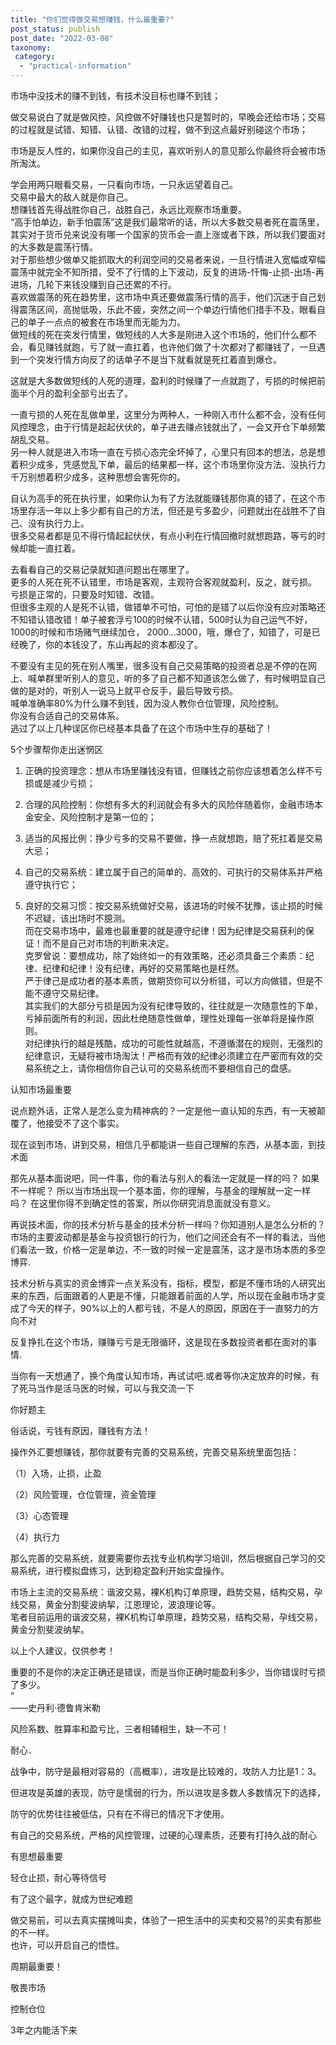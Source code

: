 ```yaml
---
title: "你们觉得做交易想赚钱，什么最重要?"
post_status: publish
post_date: "2022-03-08"
taxonomy:
 category: 
  - "practical-information"
---
```


市场中没技术的赚不到钱，有技术没目标也赚不到钱；

做交易说白了就是做风控，风控做不好赚钱也只是暂时的，早晚会还给市场；交易的过程就是试错、知错、认错、改错的过程，做不到这点最好别碰这个市场；

市场是反人性的，如果你没自己的主见，喜欢听别人的意见那么你最终将会被市场所淘汰。  

学会用两只眼看交易，一只看向市场，一只永远望着自己。  
交易中最大的敌人就是你自己。  
想赚钱首先得战胜你自己，战胜自己，永远比观察市场重要。  
“高手怕单边，新手怕震荡”这是我们最常听的话，所以大多数交易者死在震荡里，其实对于货币兑来说没有哪一个国家的货币会一直上涨或者下跌，所以我们要面对的大多数是震荡行情。  
对于那些想少做单又能抓取大的利润空间的交易者来说，一旦行情进入宽幅或窄幅震荡中就完全不知所措，受不了行情的上下波动，反复的进场-忏悔-止损-出场-再进场，几轮下来钱没赚到自己还累的不行。  
喜欢做震荡的死在趋势里，这市场中真还要做震荡行情的高手，他们沉迷于自己划得震荡区间，高抛低吸，乐此不疲，突然之间一个单边行情他们措手不及，眼看自己的单子一点点的被套在市场里而无能为力。  
做短线的死在突发行情里，做短线的人大多是刚进入这个市场的，他们什么都不会，看见赚钱就跑，亏了就一直扛着，也许他们做了十次都对了都赚钱了，一旦遇到一个突发行情方向反了的话单子不是当下就看就是死扛着直到爆仓。  

这就是大多数做短线的人死的道理，盈利的时候赚了一点就跑了，亏损的时候把前面半个月的盈利全部亏出去了。  

一直亏损的人死在乱做单里，这里分为两种人，一种刚入市什么都不会，没有任何风控理念，由于行情是起起伏伏的，单子进去赚点钱就出了，一会又开仓下单频繁胡乱交易。  
另一种人就是进入市场一直在亏损心态完全坏掉了，心里只有回本的想法，总是想着积少成多，凭感觉乱下单，最后的结果都一样，这个市场里你没方法、没执行力千万别想着积少成多，这种思想会害死你的。  

自认为高手的死在执行里，如果你认为有了方法就能赚钱那你真的错了，在这个市场里存活一年以上多少都有自己的方法，但还是亏多盈少，问题就出在战胜不了自己、没有执行力上。  
很多交易者都是见不得行情起起伏伏，有点小利在行情回撤时就想跑路，等亏的时候却能一直扛着。  

去看看自己的交易记录就知道问题出在哪里了。  
更多的人死在死不认错里，市场是客观，主观符合客观就盈利，反之，就亏损。  
亏损是正常的，只要及时知错、改错。  
但很多主观的人是死不认错，做错单不可怕，可怕的是错了以后你没有应对策略还不知错认错改错！单子被套浮亏100的时候不认错，500时认为自己运气不好，1000的时候和市场赌气继续加仓， 2000…3000，哦，爆仓了，知错了，可是已经晚了，你的本钱没了，东山再起的资本都没了。  

不要没有主见的死在别人嘴里，很多没有自己交易策略的投资者总是不停的在网上、喊单群里听别人的意见，听的多了自己都不知道该怎么做了，有时候明显自己做的是对的，听别人一说马上就平仓反手，最后导致亏损。  
喊单准确率80%为什么赚不到钱，因为没人教你仓位管理，风险控制。  
你没有合适自己的交易体系。  
逃过了以上几种误区你已经基本具备了在这个市场中生存的基础了！ 

5个步骤帮你走出迷惘区 

1. 正确的投资理念：想从市场里赚钱没有错，但赚钱之前你应该想着怎么样不亏损或是减少亏损； 

2. 合理的风险控制：你想有多大的利润就会有多大的风险伴随着你，金融市场本金安全、风险控制才是第一位的；

3. 适当的风报比例：挣少亏多的交易不要做，挣一点就想跑，赔了死扛着是交易大忌； 

4. 自己的交易系统：建立属于自己的简单的、高效的、可执行的交易体系并严格遵守执行它； 

5. 良好的交易习惯：按交易系统做好交易，该进场的时候不犹豫，该止损的时候不迟疑，该出场时不臆测。  
而在交易市场中，最难也最重要的就是遵守纪律！因为纪律是交易获利的保证！而不是自己对市场的判断来决定。  
克罗曾说：要想成功，除了始终如一的有效策略，还必须具备三个素质：纪律、纪律和纪律！没有纪律，再好的交易策略也是枉然。  
严于律己是成功者的基本素质，做期货你可以分析错，可以方向做错，但是不能不遵守交易纪律。  
其实我们的大部分亏损是因为没有纪律导致的，往往就是一次随意性的下单，亏掉前面所有的利润，因此杜绝随意性做单，理性处理每一张单将是操作原则。  
对纪律执行的越是残酷，成功的可能性就越高，不遵循潜在的规则，无强烈的纪律意识，无疑将被市场淘汰！严格而有效的纪律必须建立在严密而有效的交易系统之上，请你相信你自己认可的交易系统而不要相信自己的盘感。  

认知市场最重要

说点题外话，正常人是怎么变为精神病的？一定是他一直认知的东西，有一天被颠覆了，他接受不了这个事实。  

现在谈到市场，讲到交易，相信几乎都能讲一些自己理解的东西，从基本面，到技术面

那先从基本面说吧，同一件事，你的看法与别人的看法一定就是一样的吗？ 如果不一样呢？ 所以当市场出现一个基本面，你的理解，与基金的理解就一定一样吗？ 在这里你得不到确定性的答案，所以你研究消息面就没有意义。  

再说技术面，你的技术分析与基金的技术分析一样吗？你知道别人是怎么分析的？市场的主要波动都是基金与投资银行的行为，他们之间还会有不一样的看法，当他们看法一致，价格一定是单边，不一致的时候一定是震荡，这才是市场本质的多空博弈.

技术分析与真实的资金博弈一点关系没有，指标，模型，都是不懂市场的人研究出来的东西，后面跟着的人更是不懂，只能跟着前面的人学，所以现在金融市场才变成了今天的样子，90%以上的人都亏钱，不是人的原因，原因在于一直努力的方向不对

反复挣扎在这个市场，赚赚亏亏是无限循环，这是现在多数投资者都在面对的事情.

当你有一天想通了，换个角度认知市场，再试试吧.或者等你决定放弃的时候，有了死马当作是活马医的时候，可以与我交流一下

你好题主

俗话说，亏钱有原因，赚钱有方法​！

操作外汇要想赚钱，那你就要有完善的交易系统，完善交易系统里面包括：

（1）入场，止损，止盈

（2）风险管理，仓位管理，资金管理

（3）心态管理

（4）执行力

那么完善的交易系统，就要需要你去找专业机构学习培训，然后根据自己学习的交易系统，进行模拟盘练习，达到稳定盈利开始实盘操作。  

市场上主流的交易系统：谐波交易，裸K机构订单原理​，趋势交易，结构交易，孕线交易，黄金分割斐波纳挈，江恩理论，波浪理论等。  
笔者目前运用的谐波交易，裸K机构订单原理​，趋势交易，结构交易，孕线交易，黄金分割斐波纳挈。  

以上个人建议，仅供参考！

重要的不是你的决定正确还是错误，而是当你正确时能盈利多少，当你错误时亏损了多少。  
”  
——史丹利·德鲁肯米勒  

风险系数、胜算率和盈亏比，三者相辅相生，缺一不可！

耐心．

战争中，防守是最相对容易的（高概率），进攻是比较难的，攻防人力比是1：3。  

但进攻是英雄的表现，防守是懦弱的行为，所以进攻是多数人多数情况下的选择，

防守的优势往往被低估，只有在不得已的情况下才使用。  

有自己的交易系统，严格的风控管理，过硬的心理素质，还要有打持久战的耐心

有思想最重要

轻仓止损，耐心等待信号

有了这个最字，就成为世纪难题

做交易前，可以去真实摆摊叫卖，体验了一把生活中的买卖和交易?️的买卖有那些的不一样。  
也许，可以开启自己的悟性。  

周期最重要！

敬畏市场

控制仓位

3年之内能活下来
